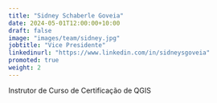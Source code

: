 ```yaml
---
title: "Sidney Schaberle Goveia"
date: 2024-05-01T12:00:00+10:00
draft: false
image: "images/team/sidney.jpg"
jobtitle: "Vice Presidente"
linkedinurl: "https://www.linkedin.com/in/sidneysgoveia"
promoted: true
weight: 2
---
```


Instrutor de Curso de Certificação de QGIS
